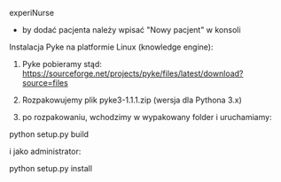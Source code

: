 experiNurse

- by dodać pacjenta należy wpisać "Nowy pacjent" w konsoli

Instalacja Pyke na platformie Linux (knowledge engine):

1. Pyke pobieramy stąd: https://sourceforge.net/projects/pyke/files/latest/download?source=files

2. Rozpakowujemy plik pyke3-1.1.1.zip (wersja dla Pythona 3.x)

3. po rozpakowaniu, wchodzimy w wypakowany folder i uruchamiamy:

python setup.py build

i jako administrator:

python setup.py install
